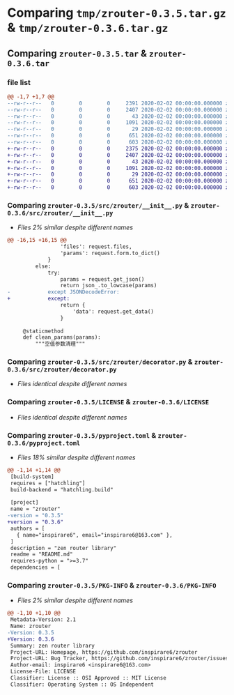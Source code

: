 # Comparing `tmp/zrouter-0.3.5.tar.gz` & `tmp/zrouter-0.3.6.tar.gz`

## Comparing `zrouter-0.3.5.tar` & `zrouter-0.3.6.tar`

### file list

```diff
@@ -1,7 +1,7 @@
--rw-r--r--   0        0        0     2391 2020-02-02 00:00:00.000000 zrouter-0.3.5/src/zrouter/__init__.py
--rw-r--r--   0        0        0     2407 2020-02-02 00:00:00.000000 zrouter-0.3.5/src/zrouter/decorator.py
--rw-r--r--   0        0        0       43 2020-02-02 00:00:00.000000 zrouter-0.3.5/src/zrouter/exception.py
--rw-r--r--   0        0        0     1091 2020-02-02 00:00:00.000000 zrouter-0.3.5/LICENSE
--rw-r--r--   0        0        0       29 2020-02-02 00:00:00.000000 zrouter-0.3.5/README.md
--rw-r--r--   0        0        0      651 2020-02-02 00:00:00.000000 zrouter-0.3.5/pyproject.toml
--rw-r--r--   0        0        0      603 2020-02-02 00:00:00.000000 zrouter-0.3.5/PKG-INFO
+-rw-r--r--   0        0        0     2375 2020-02-02 00:00:00.000000 zrouter-0.3.6/src/zrouter/__init__.py
+-rw-r--r--   0        0        0     2407 2020-02-02 00:00:00.000000 zrouter-0.3.6/src/zrouter/decorator.py
+-rw-r--r--   0        0        0       43 2020-02-02 00:00:00.000000 zrouter-0.3.6/src/zrouter/exception.py
+-rw-r--r--   0        0        0     1091 2020-02-02 00:00:00.000000 zrouter-0.3.6/LICENSE
+-rw-r--r--   0        0        0       29 2020-02-02 00:00:00.000000 zrouter-0.3.6/README.md
+-rw-r--r--   0        0        0      651 2020-02-02 00:00:00.000000 zrouter-0.3.6/pyproject.toml
+-rw-r--r--   0        0        0      603 2020-02-02 00:00:00.000000 zrouter-0.3.6/PKG-INFO
```

### Comparing `zrouter-0.3.5/src/zrouter/__init__.py` & `zrouter-0.3.6/src/zrouter/__init__.py`

 * *Files 2% similar despite different names*

```diff
@@ -16,15 +16,15 @@
                 'files': request.files,
                 'params': request.form.to_dict()
             }
         else:
             try:
                 params = request.get_json()
                 return json_.to_lowcase(params)
-            except JSONDecodeError:
+            except:
                 return {
                     'data': request.get_data()
                 }
 
     @staticmethod
     def clean_params(params):
         """空值参数清理"""
```

### Comparing `zrouter-0.3.5/src/zrouter/decorator.py` & `zrouter-0.3.6/src/zrouter/decorator.py`

 * *Files identical despite different names*

### Comparing `zrouter-0.3.5/LICENSE` & `zrouter-0.3.6/LICENSE`

 * *Files identical despite different names*

### Comparing `zrouter-0.3.5/pyproject.toml` & `zrouter-0.3.6/pyproject.toml`

 * *Files 18% similar despite different names*

```diff
@@ -1,14 +1,14 @@
 [build-system]
 requires = ["hatchling"]
 build-backend = "hatchling.build"
 
 [project]
 name = "zrouter"
-version = "0.3.5"
+version = "0.3.6"
 authors = [
   { name="inspirare6", email="inspirare6@163.com" },
 ]
 description = "zen router library"
 readme = "README.md"
 requires-python = ">=3.7"
 dependencies = [
```

### Comparing `zrouter-0.3.5/PKG-INFO` & `zrouter-0.3.6/PKG-INFO`

 * *Files 2% similar despite different names*

```diff
@@ -1,10 +1,10 @@
 Metadata-Version: 2.1
 Name: zrouter
-Version: 0.3.5
+Version: 0.3.6
 Summary: zen router library
 Project-URL: Homepage, https://github.com/inspirare6/zrouter
 Project-URL: Bug Tracker, https://github.com/inspirare6/zrouter/issues
 Author-email: inspirare6 <inspirare6@163.com>
 License-File: LICENSE
 Classifier: License :: OSI Approved :: MIT License
 Classifier: Operating System :: OS Independent
```

